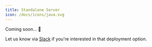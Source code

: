 ```yaml
---
title: Standalone Server
icon: /docs/icons/java.svg
---
```


Coming soon... 🚀

Let us know via [Slack](https://kestra.io/slack) if you're interested in that deployment option.